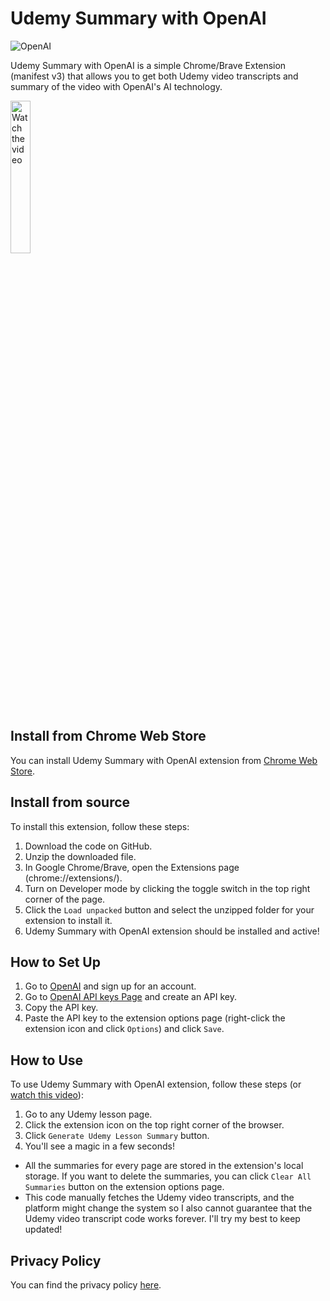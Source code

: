 # Udemy Summary with OpenAI

![OpenAI](https://img.shields.io/twitter/url?color=%2310a37f&label=OpenAI&logo=openai&logoColor=%2310a37f&style=social&url=https%3A%2F%2Fopenai.com%2F)

Udemy Summary with OpenAI is a simple Chrome/Brave Extension (manifest v3) that allows you to get both Udemy video transcripts and summary of the video with OpenAI's AI technology.

<a href="https://www.youtube.com/watch?v=-6Y5lcMYPAU" target="_blank"><img src="https://img.youtube.com/vi/-6Y5lcMYPAU/maxresdefault.jpg" alt="Watch the video" width="25%"></a>

## Install from Chrome Web Store

You can install Udemy Summary with OpenAI extension from [Chrome Web Store](https://chrome.google.com/webstore/detail/).

## Install from source

To install this extension, follow these steps:

1. Download the code on GitHub.
2. Unzip the downloaded file.
3. In Google Chrome/Brave, open the Extensions page (chrome://extensions/).
4. Turn on Developer mode by clicking the toggle switch in the top right corner of the page.
5. Click the `Load unpacked` button and select the unzipped folder for your extension to install it.
6. Udemy Summary with OpenAI extension should be installed and active!

## How to Set Up

1. Go to [OpenAI](https://openai.com/) and sign up for an account.
2. Go to [OpenAI API keys Page](https://beta.openai.com/account/api-keys) and create an API key.
3. Copy the API key.
4. Paste the API key to the extension options page (right-click the extension icon and click `Options`) and click `Save`.

## How to Use

To use Udemy Summary with OpenAI extension, follow these steps (or [watch this video](https://www.youtube.com/watch?v=-6Y5lcMYPAU)):

1. Go to any Udemy lesson page.
2. Click the extension icon on the top right corner of the browser.
3. Click `Generate Udemy Lesson Summary` button.
4. You'll see a magic in a few seconds!

- All the summaries for every page are stored in the extension's local storage. If you want to delete the summaries, you can click `Clear All Summaries` button on the extension options page.
- This code manually fetches the Udemy video transcripts, and the platform might change the system so I also cannot guarantee that the Udemy video transcript code works forever. I'll try my best to keep updated!

## Privacy Policy

You can find the privacy policy [here](/privacy.md).
